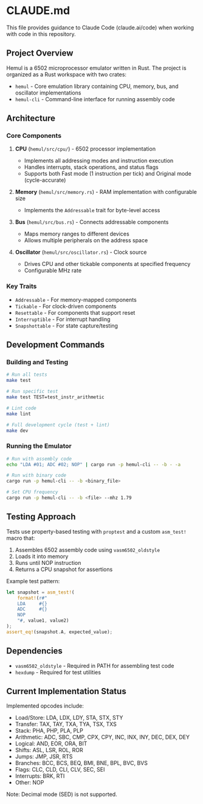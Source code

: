 # CLAUDE.md

This file provides guidance to Claude Code (claude.ai/code) when working with code in this repository.

## Project Overview

Hemul is a 6502 microprocessor emulator written in Rust. The project is organized as a Rust workspace with two crates:
- `hemul` - Core emulation library containing CPU, memory, bus, and oscillator implementations
- `hemul-cli` - Command-line interface for running assembly code

## Architecture

### Core Components

1. **CPU** (`hemul/src/cpu/`) - 6502 processor implementation
   - Implements all addressing modes and instruction execution
   - Handles interrupts, stack operations, and status flags
   - Supports both Fast mode (1 instruction per tick) and Original mode (cycle-accurate)

2. **Memory** (`hemul/src/memory.rs`) - RAM implementation with configurable size
   - Implements the `Addressable` trait for byte-level access

3. **Bus** (`hemul/src/bus.rs`) - Connects addressable components
   - Maps memory ranges to different devices
   - Allows multiple peripherals on the address space

4. **Oscillator** (`hemul/src/oscillator.rs`) - Clock source
   - Drives CPU and other tickable components at specified frequency
   - Configurable MHz rate

### Key Traits

- `Addressable` - For memory-mapped components
- `Tickable` - For clock-driven components
- `Resettable` - For components that support reset
- `Interruptible` - For interrupt handling
- `Snapshottable` - For state capture/testing

## Development Commands

### Building and Testing
```bash
# Run all tests
make test

# Run specific test
make test TEST=test_instr_arithmetic

# Lint code
make lint

# Full development cycle (test + lint)
make dev
```

### Running the Emulator
```bash
# Run with assembly code
echo "LDA #01; ADC #02; NOP" | cargo run -p hemul-cli -- -b - -a

# Run with binary code
cargo run -p hemul-cli -- -b <binary_file>

# Set CPU frequency
cargo run -p hemul-cli -- -b <file> --mhz 1.79
```

## Testing Approach

Tests use property-based testing with `proptest` and a custom `asm_test!` macro that:
1. Assembles 6502 assembly code using `vasm6502_oldstyle`
2. Loads it into memory
3. Runs until NOP instruction
4. Returns a CPU snapshot for assertions

Example test pattern:
```rust
let snapshot = asm_test!(
    format!(r#"
    LDA     #{}
    ADC     #{}
    NOP
    "#, value1, value2)
);
assert_eq!(snapshot.A, expected_value);
```

## Dependencies

- `vasm6502_oldstyle` - Required in PATH for assembling test code
- `hexdump` - Required for test utilities

## Current Implementation Status

Implemented opcodes include:
- Load/Store: LDA, LDX, LDY, STA, STX, STY
- Transfer: TAX, TAY, TXA, TYA, TSX, TXS
- Stack: PHA, PHP, PLA, PLP
- Arithmetic: ADC, SBC, CMP, CPX, CPY, INC, INX, INY, DEC, DEX, DEY
- Logical: AND, EOR, ORA, BIT
- Shifts: ASL, LSR, ROL, ROR
- Jumps: JMP, JSR, RTS
- Branches: BCC, BCS, BEQ, BMI, BNE, BPL, BVC, BVS
- Flags: CLC, CLD, CLI, CLV, SEC, SEI
- Interrupts: BRK, RTI
- Other: NOP

Note: Decimal mode (SED) is not supported.
